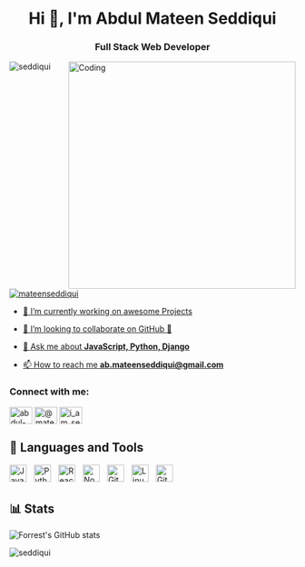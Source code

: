 <h1 align="center">Hi 👋, I'm Abdul Mateen Seddiqui</h1>
<h3 align="center">Full Stack Web Developer</h3>

<!-- <img align="right" alt="Coding" width="400" src="https://raw.githubusercontent.com/kvssankar/kvssankar/main/programmer.gif"> -->
<img align="right" alt="Coding" width="400" src="https://cdn.dribbble.com/users/1162077/screenshots/3848914/programmer.gif">


<p align="left"> <img src="https://komarev.com/ghpvc/?username=seddiqui&label=Profile%20views&color=0e75b6&style=flat" alt="seddiqui" /> </p>

<p align="left"> <a href="https://twitter.com/mateenseddiqui" target="blank"><img src="https://img.shields.io/twitter/follow/mateenseddiqui?logo=twitter&style=for-the-badge" alt="mateenseddiqui"  </p>

- 🔭 I’m currently working on awesome Projects

- 👯 I’m looking to collaborate on GitHub 🤝

- 💬 Ask me about **JavaScript, Python, Django**

- 📫 How to reach me **ab.mateenseddiqui@gmail.com**

<h3 align="left">Connect with me:</h3>
<p align="left">
<a href="https://linkedin.com/in/abdul-mateen-seddiqui" target="blank"><img align="center" src="https://raw.githubusercontent.com/rahuldkjain/github-profile-readme-generator/master/src/images/icons/Social/linked-in-alt.svg" alt="abdul-mateen-seddiqui" height="30" width="40" /></a>  
<a href="https://twitter.com/@mateenseddiqui" target="blank"><img align="center" src="https://raw.githubusercontent.com/rahuldkjain/github-profile-readme-generator/master/src/images/icons/Social/twitter.svg" alt="@mateenseddiqui" height="30" width="40" /></a>
<a href="https://instagram.com/i_am_seddiqui" target="blank"><img align="center" src="https://raw.githubusercontent.com/rahuldkjain/github-profile-readme-generator/master/src/images/icons/Social/instagram.svg" alt="i_am_seddiqui" height="30" width="40" /></a>
</p>

## 🧰 Languages and Tools
<img align="left" alt="JavaScript" width="30px" style="padding-right:10px;" src="https://cdn.jsdelivr.net/gh/devicons/devicon/icons/javascript/javascript-plain.svg" />
<img align="left" alt="Python" width="30px" style="padding-right:10px;" src="https://cdn.jsdelivr.net/gh/devicons/devicon/icons/python/python-plain.svg" />
<img align="left" alt="React" width="30px" style="padding-right:10px;" src="https://cdn.jsdelivr.net/gh/devicons/devicon/icons/django/django-plain.svg" />
<img align="left" alt="NodeJS" width="30px" style="padding-right:10px;" src="https://cdn.jsdelivr.net/gh/devicons/devicon/icons/nodejs/nodejs-original.svg" />
<img align="left" alt="Git" width="30px" style="padding-right:10px;" src="https://cdn.jsdelivr.net/gh/devicons/devicon/icons/git/git-original.svg" />
<img align="left" alt="Linux" width="30px" style="padding-right:10px;" src="https://cdn.jsdelivr.net/gh/devicons/devicon/icons/linux/linux-original.svg" />
<img align="left" alt="GitHub" width="30px" style="padding-right:10px;" src="https://cdn.jsdelivr.net/gh/devicons/devicon/icons/github/github-original-wordmark.svg" />
<br />
<br />

## 📊 Stats

![Forrest's GitHub stats](https://github-readme-stats.vercel.app/api?username=seddiqui&show_icons=true&theme=gruvbox)
<p align="left">
  <img align="left" src="https://github-readme-streak-stats.herokuapp.com/?user=seddiqui&theme=gruvbox" alt="seddiqui" />
</p>

  





